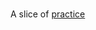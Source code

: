 <br>

A slice of [practice](https://github.com/thereferences/practice)

<br>
<br>

<br>
<br>

<br>
<br>

<br>
<br>
